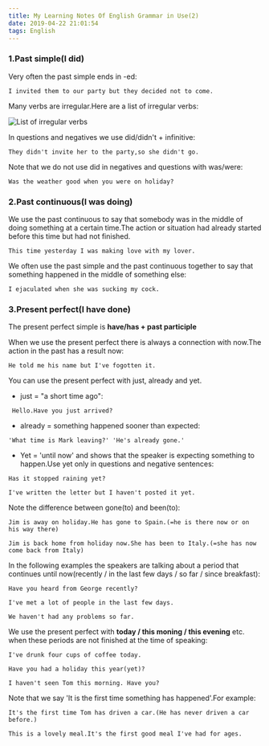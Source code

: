```yaml
---
title: My Learning Notes Of English Grammar in Use(2)
date: 2019-04-22 21:01:54
tags: English
---
```


### 1.Past simple(I did)

Very often the past simple ends in -ed:

```
I invited them to our party but they decided not to come.
```

Many verbs are irregular.Here are a list of irregular verbs:

![List of irregular verbs](https://robinyoung10.github.io/images/irregular-verbs.PNG)

In questions and negatives we use did/didn't + infinitive:

```
They didn't invite her to the party,so she didn't go.
```

Note that we do not use did in negatives and questions with was/were:

```
Was the weather good when you were on holiday?
```

### 2.Past continuous(I was doing)

We use the past continuous to say that somebody was in the middle of doing something at a certain time.The action or situation had already started before this time but had not finished.

```
This time yesterday I was making love with my lover.
```

We often use the past simple and the past continuous together to say that something happened in the middle of something else:

```
I ejaculated when she was sucking my cock.
```

### 3.Present perfect(I have done)

The present perfect simple is **have/has + past participle**

When we use the present perfect there is always a connection with now.The action in the past has a result now:

```
He told me his name but I've fogotten it.
```

You can use the present perfect with just, already and yet.

* just = "a short time ago":

```
 Hello.Have you just arrived?
```

* already = something happened sooner than expected:

```
'What time is Mark leaving?' 'He's already gone.'
```

* Yet = 'until now' and shows that the speaker is expecting something to happen.Use yet only in questions and negative sentences:

```
Has it stopped raining yet?

I've written the letter but I haven't posted it yet.
```

Note the difference between gone(to) and been(to):

```
Jim is away on holiday.He has gone to Spain.(=he is there now or on his way there)

Jim is back home from holiday now.She has been to Italy.(=she has now come back from Italy)
```

In the following examples the speakers are talking about a period that continues until now(recently / in the last few days / so far / since breakfast):

```
Have you heard from George recently?

I've met a lot of people in the last few days.

We haven't had any problems so far.
```

We use the present perfect with **today / this moning / this evening** etc. when these periods are not finished at the time of speaking:

```
I've drunk four cups of coffee today.

Have you had a holiday this year(yet)?

I haven't seen Tom this morning. Have you?
```

Note that we say 'It is the first time something has happened'.For example:

```
It's the first time Tom has driven a car.(He has never driven a car before.)

This is a lovely meal.It's the first good meal I've had for ages.
```